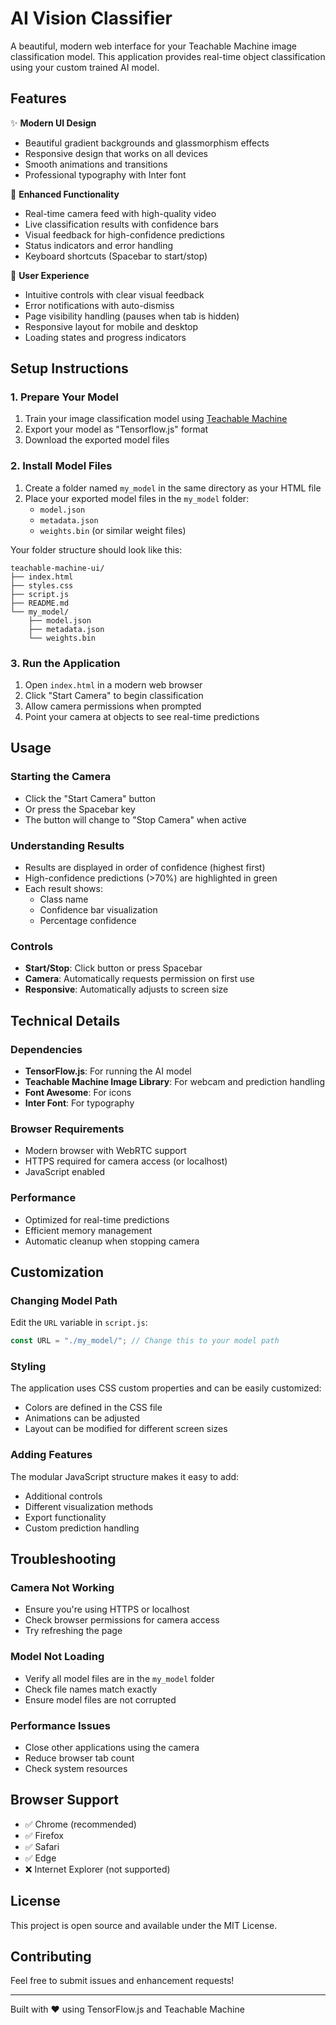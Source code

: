 # AI Vision Classifier

A beautiful, modern web interface for your Teachable Machine image classification model. This application provides real-time object classification using your custom trained AI model.

## Features

✨ **Modern UI Design**
- Beautiful gradient backgrounds and glassmorphism effects
- Responsive design that works on all devices
- Smooth animations and transitions
- Professional typography with Inter font

🎯 **Enhanced Functionality**
- Real-time camera feed with high-quality video
- Live classification results with confidence bars
- Visual feedback for high-confidence predictions
- Status indicators and error handling
- Keyboard shortcuts (Spacebar to start/stop)

📱 **User Experience**
- Intuitive controls with clear visual feedback
- Error notifications with auto-dismiss
- Page visibility handling (pauses when tab is hidden)
- Responsive layout for mobile and desktop
- Loading states and progress indicators

## Setup Instructions

### 1. Prepare Your Model
1. Train your image classification model using [Teachable Machine](https://teachablemachine.withgoogle.com/)
2. Export your model as "Tensorflow.js" format
3. Download the exported model files

### 2. Install Model Files
1. Create a folder named `my_model` in the same directory as your HTML file
2. Place your exported model files in the `my_model` folder:
   - `model.json`
   - `metadata.json`
   - `weights.bin` (or similar weight files)

Your folder structure should look like this:
```
teachable-machine-ui/
├── index.html
├── styles.css
├── script.js
├── README.md
└── my_model/
    ├── model.json
    ├── metadata.json
    └── weights.bin
```

### 3. Run the Application
1. Open `index.html` in a modern web browser
2. Click "Start Camera" to begin classification
3. Allow camera permissions when prompted
4. Point your camera at objects to see real-time predictions

## Usage

### Starting the Camera
- Click the "Start Camera" button
- Or press the Spacebar key
- The button will change to "Stop Camera" when active

### Understanding Results
- Results are displayed in order of confidence (highest first)
- High-confidence predictions (>70%) are highlighted in green
- Each result shows:
  - Class name
  - Confidence bar visualization
  - Percentage confidence

### Controls
- **Start/Stop**: Click button or press Spacebar
- **Camera**: Automatically requests permission on first use
- **Responsive**: Automatically adjusts to screen size

## Technical Details

### Dependencies
- **TensorFlow.js**: For running the AI model
- **Teachable Machine Image Library**: For webcam and prediction handling
- **Font Awesome**: For icons
- **Inter Font**: For typography

### Browser Requirements
- Modern browser with WebRTC support
- HTTPS required for camera access (or localhost)
- JavaScript enabled

### Performance
- Optimized for real-time predictions
- Efficient memory management
- Automatic cleanup when stopping camera

## Customization

### Changing Model Path
Edit the `URL` variable in `script.js`:
```javascript
const URL = "./my_model/"; // Change this to your model path
```

### Styling
The application uses CSS custom properties and can be easily customized:
- Colors are defined in the CSS file
- Animations can be adjusted
- Layout can be modified for different screen sizes

### Adding Features
The modular JavaScript structure makes it easy to add:
- Additional controls
- Different visualization methods
- Export functionality
- Custom prediction handling

## Troubleshooting

### Camera Not Working
- Ensure you're using HTTPS or localhost
- Check browser permissions for camera access
- Try refreshing the page

### Model Not Loading
- Verify all model files are in the `my_model` folder
- Check file names match exactly
- Ensure model files are not corrupted

### Performance Issues
- Close other applications using the camera
- Reduce browser tab count
- Check system resources

## Browser Support

- ✅ Chrome (recommended)
- ✅ Firefox
- ✅ Safari
- ✅ Edge
- ❌ Internet Explorer (not supported)

## License

This project is open source and available under the MIT License.

## Contributing

Feel free to submit issues and enhancement requests!

---

Built with ❤️ using TensorFlow.js and Teachable Machine
